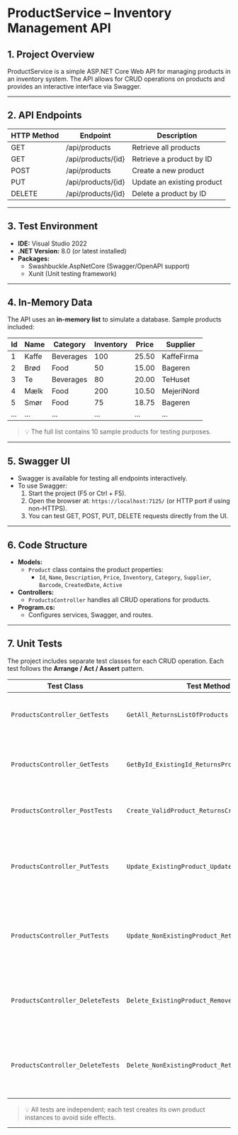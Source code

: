 # ProductService – Inventory Management API

## 1. Project Overview

ProductService is a simple ASP.NET Core Web API for managing products in an inventory system. The API allows for CRUD operations on products and provides an interactive interface via Swagger.

---

## 2. API Endpoints

| HTTP Method | Endpoint | Description |
|-------------|----------|-------------|
| GET         | /api/products | Retrieve all products |
| GET         | /api/products/{id} | Retrieve a product by ID |
| POST        | /api/products | Create a new product |
| PUT         | /api/products/{id} | Update an existing product |
| DELETE      | /api/products/{id} | Delete a product by ID |

---

## 3. Test Environment

- **IDE:** Visual Studio 2022  
- **.NET Version:** 8.0 (or latest installed)  
- **Packages:**  
  - Swashbuckle.AspNetCore (Swagger/OpenAPI support)
  - Xunit (Unit testing framework)

---

## 4. In-Memory Data

The API uses an **in-memory list** to simulate a database. Sample products included:

| Id | Name       | Category     | Inventory | Price  | Supplier          |
|----|------------|-------------|-----------|--------|------------------|
| 1  | Kaffe      | Beverages    | 100       | 25.50  | KaffeFirma       |
| 2  | Brød       | Food         | 50        | 15.00  | Bageren          |
| 3  | Te         | Beverages    | 80        | 20.00  | TeHuset          |
| 4  | Mælk       | Food         | 200       | 10.50  | MejeriNord       |
| 5  | Smør       | Food         | 75        | 18.75  | Bageren          |
| ...| ...        | ...          | ...       | ...    | ...              |

> 💡 The full list contains 10 sample products for testing purposes.

---

## 5. Swagger UI

- Swagger is available for testing all endpoints interactively.  
- To use Swagger:  
  1. Start the project (F5 or Ctrl + F5).  
  2. Open the browser at: `https://localhost:7125/` (or HTTP port if using non-HTTPS).  
  3. You can test GET, POST, PUT, DELETE requests directly from the UI.

---

## 6. Code Structure

- **Models:**  
  - `Product` class contains the product properties:
    - `Id`, `Name`, `Description`, `Price`, `Inventory`, `Category`, `Supplier`, `Barcode`, `CreatedDate`, `Active`
- **Controllers:**  
  - `ProductsController` handles all CRUD operations for products.
- **Program.cs:**  
  - Configures services, Swagger, and routes.

---

## 7. Unit Tests

The project includes separate test classes for each CRUD operation. Each test follows the **Arrange / Act / Assert** pattern.

| Test Class | Test Method | Purpose | Arrange | Act | Assert |
|------------|------------|---------|--------|-----|-------|
| `ProductsController_GetTests` | `GetAll_ReturnsListOfProducts` | Ensure `GetAll` returns a non-empty list | Create controller | Call `GetAll()` | Result is `OkObjectResult` and list is not empty |
| `ProductsController_GetTests` | `GetById_ExistingId_ReturnsProduct` | Ensure `GetById` returns the correct product | Create controller and product | Call `GetById(createdProduct.Id)` | Result is `OkObjectResult` and product matches |
| `ProductsController_PostTests` | `Create_ValidProduct_ReturnsCreatedProduct` | Ensure `Create` adds a product | Create controller and new product | Call `Create(newProduct)` | Result is `CreatedAtActionResult` and product has Id assigned |
| `ProductsController_PutTests` | `Update_ExistingProduct_UpdatesValuesCorrectly` | Ensure updating an existing product changes its properties | Create controller and add product | Call `Update(createdProduct.Id, updatedProduct)` | Result is `NoContentResult` and product values updated |
| `ProductsController_PutTests` | `Update_NonExistingProduct_ReturnsNotFound` | Ensure updating a non-existing product returns NotFound | Create controller and fake product | Call `Update(999, nonExistingProduct)` | Result is `NotFoundResult` |
| `ProductsController_DeleteTests` | `Delete_ExistingProduct_RemovesProduct` | Ensure deleting an existing product removes it | Create controller and product | Call `Delete(createdProduct.Id)` | Result is `NoContentResult` and product cannot be retrieved |
| `ProductsController_DeleteTests` | `Delete_NonExistingProduct_ReturnsNotFound` | Ensure deleting a non-existing product returns NotFound | Create controller | Call `Delete(999)` | Result is `NotFoundResult` |

> 💡 All tests are independent; each test creates its own product instances to avoid side effects.

---
